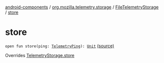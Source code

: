 [android-components](../../index.md) / [org.mozilla.telemetry.storage](../index.md) / [FileTelemetryStorage](index.md) / [store](./store.md)

# store

`open fun store(ping: `[`TelemetryPing`](../../org.mozilla.telemetry.ping/-telemetry-ping/index.md)`): `[`Unit`](https://kotlinlang.org/api/latest/jvm/stdlib/kotlin/-unit/index.html) [(source)](https://github.com/mozilla-mobile/android-components/blob/master/components/service/telemetry/src/main/java/org/mozilla/telemetry/storage/FileTelemetryStorage.java#L58)

Overrides [TelemetryStorage.store](../-telemetry-storage/store.md)

